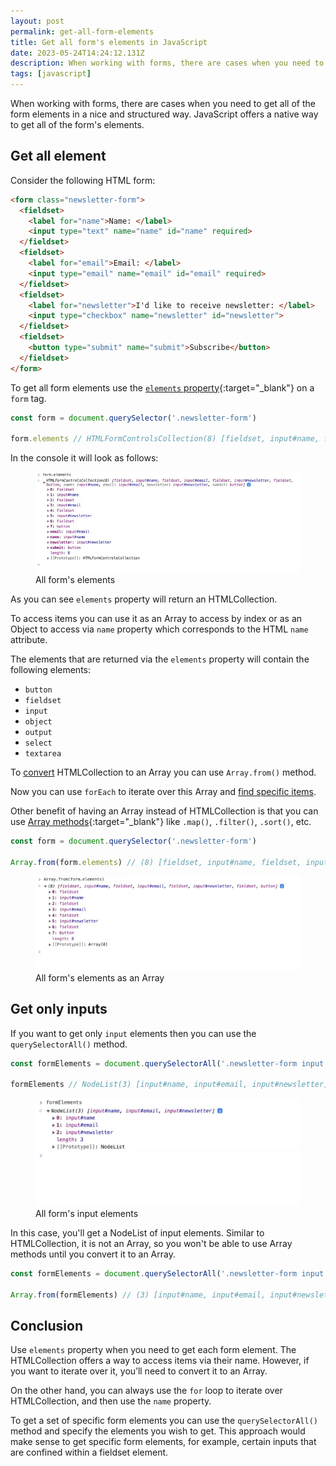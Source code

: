 ```yaml
---
layout: post
permalink: get-all-form-elements
title: Get all form's elements in JavaScript
date: 2023-05-24T14:24:12.131Z
description: When working with forms, there are cases when you need to get all of the form elemens in a nice and structured way.
tags: [javascript]
---
```


When working with forms, there are cases when you need to get all of the form elements in a nice and structured way. JavaScript offers a native way to get all of the form's elements.

## Get all element

Consider the following HTML form:

```html
<form class="newsletter-form">
  <fieldset>
    <label for="name">Name: </label>
    <input type="text" name="name" id="name" required>
  </fieldset>
  <fieldset>
    <label for="email">Email: </label>
    <input type="email" name="email" id="email" required>
  </fieldset>
  <fieldset>
    <label for="newsletter">I'd like to receive newsletter: </label>
    <input type="checkbox" name="newsletter" id="newsletter">
  </fieldset>
  <fieldset>
    <button type="submit" name="submit">Subscribe</button>
  </fieldset>
</form>
```

To get all form elements use the [`elements` property](https://developer.mozilla.org/en-US/docs/Web/API/HTMLFormElement/elements){:target="_blank"} on a `form` tag.

```javascript
const form = document.querySelector('.newsletter-form')

form.elements // HTMLFormControlsCollection(8) [fieldset, input#name, fieldset, input#email, fieldset, input#newsletter, fieldset, button, name: input#name, email: input#email, newsletter: input#newsletter, submit: button]
```

In the console it will look as follows:

<figure>
  <img class="shadow" src="/images/dev-tools/form-elements.webp" alt="All form's elements with JavaScript" loading="lazy">
  <figcaption>All form's elements</figcaption>
</figure>

As you can see `elements` property will return an HTMLCollection. 

To access items you can use it as an Array to access by index or as an Object to access via `name` property which corresponds to the HTML `name` attribute.

The elements that are returned via the `elements` property will contain the following elements:

* `button`
* `fieldset`
* `input`
* `object`
* `output`
* `select`
* `textarea`

To [convert](/convert-array-like-collections-to-array) HTMLCollection to an Array you can use `Array.from()` method.

Now you can use `forEach` to iterate over this Array and [find specific items](/how-to-find-an-item-in-a-javascript-array).

Other benefit of having an Array instead of HTMLCollection is that you can use [Array methods](https://developer.mozilla.org/en-US/docs/Web/JavaScript/Reference/Global_Objects/Array){:target="_blank"} like `.map()`, `.filter()`, `.sort()`, etc.

```javascript
const form = document.querySelector('.newsletter-form')

Array.from(form.elements) // (8) [fieldset, input#name, fieldset, input#email, fieldset, input#newsletter, fieldset, button]
```

<figure>
  <img class="shadow" src="/images/dev-tools/form-elements-as-an-array.webp" alt="All form's elements as an Array with JavaScript" loading="lazy">
  <figcaption>All form's elements as an Array</figcaption>
</figure>

## Get only inputs

If you want to get only `input` elements then you can use the `querySelectorAll()` method.

```javascript
const formElements = document.querySelectorAll('.newsletter-form input')

formElements // NodeList(3) [input#name, input#email, input#newsletter]
```

<figure>
  <img class="shadow" src="/images/dev-tools/form-input-elements.webp" alt="Form's input elements" loading="lazy">
  <figcaption>All form's input elements</figcaption>
</figure>

In this case, you'll get a NodeList of input elements. Similar to HTMLCollection, it is not an Array, so you won't be able to use Array methods until you convert it to an Array.

```javascript
const formElements = document.querySelectorAll('.newsletter-form input')

Array.from(formElements) // (3) [input#name, input#email, input#newsletter]
```

## Conclusion

Use `elements` property when you need to get each form element. The HTMLCollection offers a way to access items via their name. However, if you want to iterate over it, you’ll need to convert it to an Array.

On the other hand, you can always use the `for` loop to iterate over HTMLCollection, and then use the `name` property.

To get a set of specific form elements you can use the `querySelectorAll()` method and specify the elements you wish to get. This approach would make sense to get specific form elements, for example, certain inputs that are confined within a fieldset element.




